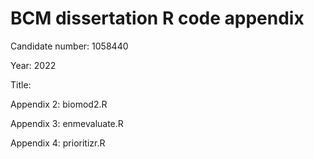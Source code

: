 # BCM dissertation R code appendix 
Candidate number: 1058440

Year: 2022

Title: 

Appendix 2: biomod2.R

Appendix 3: enmevaluate.R

Appendix 4: prioritizr.R
